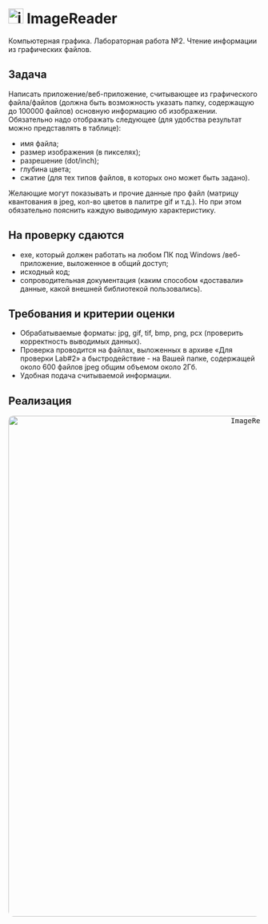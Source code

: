 # <img src="https://user-images.githubusercontent.com/64004682/158750495-ec07c529-8c7a-4834-a1ff-46a29b04941e.png" alt="icon" width="30"/> ImageReader
Компьютерная графика. Лабораторная работа №2. Чтение информации из графических файлов.


## Задача

Написать приложение/веб-приложение, считывающее из графического 
файла/файлов (должна быть возможность указать папку, содержащую до 100000
файлов) основную информацию об изображении. Обязательно надо отображать 
следующее (для удобства результат можно представлять в таблице):
* имя файла;
* размер изображения (в пикселях);
* разрешение (dot/inch);
* глубина цвета;
* сжатие (для тех типов файлов, в которых оно может быть задано).

Желающие могут показывать и прочие данные про файл 
(матрицу квантования в jpeg, кол-во цветов в палитре gif и т.д.). Но при этом 
обязательно пояснить каждую выводимую характеристику.

## На проверку сдаются
* exe, который должен работать на любом ПК под Windows /веб-приложение, выложенное в общий доступ; 
* исходный код;
* сопроводительная документация (каким способом «доставали» данные, 
какой внешней библиотекой пользовались).

## Требования и критерии оценки
* Обрабатываемые форматы: jpg, gif, tif, bmp, png, pcx (проверить 
корректность выводимых данных).
* Проверка проводится на файлах, выложенных в архиве «Для проверки 
Lab#2» а быстродействие - на Вашей папке, содержащей около 600 
файлов jpeg общим объемом около 2Гб.
* Удобная подача считываемой информации.

## Реализация
</p>
<p align="center">
  <kbd> <img alt="ImageReader_gif" src="https://user-images.githubusercontent.com/64004682/158750565-37bafcc7-b5b5-4a9c-a04b-37b8caf11533.gif"" width="1000" style="border-radius:10px"\></kbd> 
</p>
